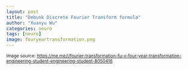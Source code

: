 ```yaml
---
layout: post
title: "Debunk Discrete Fourier Transform formula"
author: "Xuanyu Wu"
categories: neuro
tags: [neuro]
image: fouryeartransformation.png
---
```


<sub>Image source: https://me.me/i/fourier-transformation-fu-v-four-year-transformation-engineering-student-engineering-student-8050416</sub>

